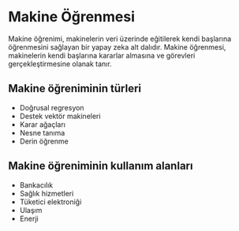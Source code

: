 <!DOCTYPE html>
<html lang="tr">
<head>
  <meta charset="UTF-8">
  <title>Makine Öğrenmesi</title>
</head>
<body>
  <h1>Makine Öğrenmesi</h1>
  <p>Makine öğrenimi, makinelerin veri üzerinde eğitilerek kendi başlarına öğrenmesini sağlayan bir yapay zeka alt dalıdır. Makine öğrenmesi, makinelerin kendi başlarına kararlar almasına ve görevleri gerçekleştirmesine olanak tanır.</p>
  <h2>Makine öğreniminin türleri</h2>
  <ul>
    <li>Doğrusal regresyon</li>
    <li>Destek vektör makineleri</li>
    <li>Karar ağaçları</li>
    <li>Nesne tanıma</li>
    <li>Derin öğrenme</li>
  </ul>
  <h2>Makine öğreniminin kullanım alanları</h2>
  <ul>
    <li>Bankacılık</li>
    <li>Sağlık hizmetleri</li>
    <li>Tüketici elektroniği</li>
    <li>Ulaşım</li>
    <li>Enerji</li>
  </ul>
</body>
</html>

